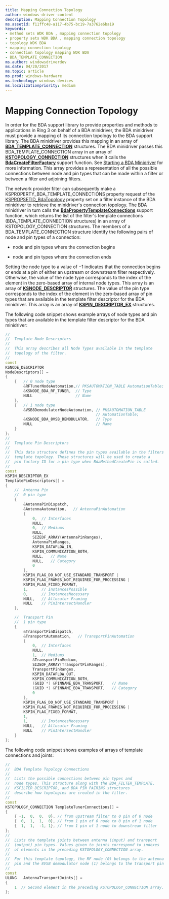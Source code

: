 ```yaml
---
title: Mapping Connection Topology
author: windows-driver-content
description: Mapping Connection Topology
ms.assetid: f11ffc48-a117-4b75-bc19-7a3762e6ba19
keywords:
- method sets WDK BDA , mapping connection topology
- property sets WDK BDA , mapping connection topology
- topology WDK BDA
- mapping connection topology
- connection topology mapping WDK BDA
- BDA_TEMPLATE_CONNECTION
ms.author: windowsdriverdev
ms.date: 04/20/2017
ms.topic: article
ms.prod: windows-hardware
ms.technology: windows-devices
ms.localizationpriority: medium
---
```


# Mapping Connection Topology





In order for the BDA support library to provide properties and methods to applications in Ring 3 on behalf of a BDA minidriver, the BDA minidriver must provide a mapping of its connection topology to the BDA support library. The BDA minidriver provides this mapping in an array of [**BDA\_TEMPLATE\_CONNECTION**](https://msdn.microsoft.com/library/windows/hardware/ff556558) structures. The BDA minidriver passes this BDA\_TEMPLATE\_CONNECTION array in an array of [**KSTOPOLOGY\_CONNECTION**](https://msdn.microsoft.com/library/windows/hardware/ff567148) structures when it calls the [**BdaCreateFilterFactory**](https://msdn.microsoft.com/library/windows/hardware/ff556438) support function. See [Starting a BDA Minidriver](starting-a-bda-minidriver.md) for more information. This array provides a representation of all the possible connections between node and pin types that can be made within a filter or between a filter and adjoining filters.

The network provider filter can subsequently make a KSPROPERTY\_BDA\_TEMPLATE\_CONNECTIONS property request of the [KSPROPSETID\_BdaTopology](https://msdn.microsoft.com/library/windows/hardware/ff566561) property set on a filter instance of the BDA minidriver to retrieve the minidriver's connection topology. The BDA minidriver in turn calls the [**BdaPropertyTemplateConnections**](https://msdn.microsoft.com/library/windows/hardware/ff556501) support function, which returns the list of the filter's template connections (BDA\_TEMPLATE\_CONNECTION structures) in an array of KSTOPOLOGY\_CONNECTION structures. The members of a BDA\_TEMPLATE\_CONNECTION structure identify the following pairs of node and pin types of a connection:

-   node and pin types where the connection begins

-   node and pin types where the connection ends

Setting the node type to a value of −1 indicates that the connection begins or ends at a pin of either an upstream or downstream filter respectively. Otherwise, the value of the node type corresponds to the index of the element in the zero-based array of internal node types. This array is an array of [**KSNODE\_DESCRIPTOR**](https://msdn.microsoft.com/library/windows/hardware/ff563473) structures. The value of the pin type corresponds to the index of the element in the zero-based array of pin types that are available in the template filter descriptor for the BDA minidriver. This array is an array of [**KSPIN\_DESCRIPTOR\_EX**](https://msdn.microsoft.com/library/windows/hardware/ff563534) structures.

The following code snippet shows example arrays of node types and pin types that are available in the template filter descriptor for the BDA minidriver:

```cpp
//
//  Template Node Descriptors
//
//  This array describes all Node Types available in the template
//  topology of the filter.
//
const
KSNODE_DESCRIPTOR
NodeDescriptors[] =
{
    {   // 0 node type
        &RFTunerNodeAutomation,// PKSAUTOMATION_TABLE AutomationTable;
        &KSNODE_BDA_RF_TUNER,  // Type
        NULL                   // Name
    },
    {   // 1 node type
        &VSB8DemodulatorNodeAutomation, // PKSAUTOMATION_TABLE 
                                        // AutomationTable;
        &KSNODE_BDA_8VSB_DEMODULATOR,   // Type
        NULL                            // Name
    }
};
//
//  Template Pin Descriptors
//
//  This data structure defines the pin types available in the filters
//  template topology. These structures will be used to create a
//  pin factory ID for a pin type when BdaMethodCreatePin is called.
//
const
KSPIN_DESCRIPTOR_EX
TemplatePinDescriptors[] =
{
    //  Antenna Pin
    //  0 pin type
    {
        &AntennaPinDispatch,
        &AntennaAutomation,   // AntennaPinAutomation
        {
            0,  // Interfaces
            NULL,
            0,  // Mediums
            NULL,
            SIZEOF_ARRAY(AntennaPinRanges),
            AntennaPinRanges,
            KSPIN_DATAFLOW_IN,
            KSPIN_COMMUNICATION_BOTH,
            NULL,   // Name
            NULL,   // Category
            0
        },
        KSPIN_FLAG_DO_NOT_USE_STANDARD_TRANSPORT | 
        KSPIN_FLAG_FRAMES_NOT_REQUIRED_FOR_PROCESSING | 
        KSPIN_FLAG_FIXED_FORMAT,
        1,      // InstancesPossible
        0,      // InstancesNecessary
        NULL,   // Allocator Framing
        NULL    // PinIntersectHandler
    },

    //  Transport Pin
    //  1 pin type
    {
        &TransportPinDispatch,
        &TransportAutomation,   // TransportPinAutomation
        {
            0,  // Interfaces
            NULL,
            1,  // Mediums
            &TransportPinMedium,
            SIZEOF_ARRAY(TransportPinRanges),
            TransportPinRanges,
            KSPIN_DATAFLOW_OUT,
            KSPIN_COMMUNICATION_BOTH,
            (GUID *) &PINNAME_BDA_TRANSPORT,   // Name
            (GUID *) &PINNAME_BDA_TRANSPORT,   // Category
            0
        },
        KSPIN_FLAG_DO_NOT_USE_STANDARD_TRANSPORT | 
        KSPIN_FLAG_FRAMES_NOT_REQUIRED_FOR_PROCESSING | 
        KSPIN_FLAG_FIXED_FORMAT,
        1,
        1,      // InstancesNecessary
        NULL,   // Allocator Framing
        NULL    // PinIntersectHandler
    }
};
```

The following code snippet shows examples of arrays of template connections and joints:

```cpp
//
//  BDA Template Topology Connections
//
//  Lists the possible connections between pin types and
//  node types. This structure along with the BDA_FILTER_TEMPLATE, 
//  KSFILTER_DESCRIPTOR, and BDA_PIN_PAIRING structures 
//  describe how topologies are created in the filter.
//
const
KSTOPOLOGY_CONNECTION TemplateTunerConnections[] =
{
    { -1,  0,  0,  0}, // from upstream filter to 0 pin of 0 node 
    {  0,  1,  1,  0}, // from 1 pin of 0 node to 0 pin of 1 node 
    {  1,  1,  -1, 1}, // from 1 pin of 1 node to downstream filter 
};
//
//  Lists the template joints between antenna (input) and transport 
//  (output) pin types. Values given to joints correspond to indexes 
//  of elements in the preceding KSTOPOLOGY_CONNECTION array.
// 
//  For this template topology, the RF node (0) belongs to the antenna 
//  pin and the 8VSB demodulator node (1) belongs to the transport pin
//
const
ULONG   AntennaTransportJoints[] =
{
    1  // Second element in the preceding KSTOPOLOGY_CONNECTION array.
};
```

 

 




